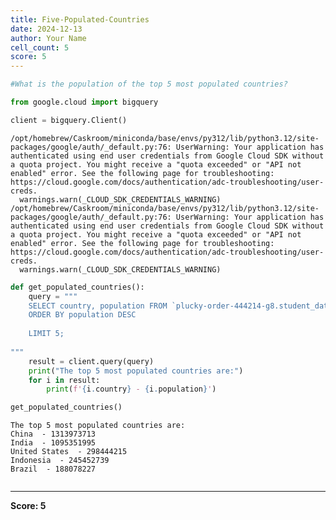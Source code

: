```yaml
---
title: Five-Populated-Countries
date: 2024-12-13
author: Your Name
cell_count: 5
score: 5
---
```


```python
#What is the population of the top 5 most populated countries?
```


```python
from google.cloud import bigquery
```


```python
client = bigquery.Client()
```

    /opt/homebrew/Caskroom/miniconda/base/envs/py312/lib/python3.12/site-packages/google/auth/_default.py:76: UserWarning: Your application has authenticated using end user credentials from Google Cloud SDK without a quota project. You might receive a "quota exceeded" or "API not enabled" error. See the following page for troubleshooting: https://cloud.google.com/docs/authentication/adc-troubleshooting/user-creds. 
      warnings.warn(_CLOUD_SDK_CREDENTIALS_WARNING)
    /opt/homebrew/Caskroom/miniconda/base/envs/py312/lib/python3.12/site-packages/google/auth/_default.py:76: UserWarning: Your application has authenticated using end user credentials from Google Cloud SDK without a quota project. You might receive a "quota exceeded" or "API not enabled" error. See the following page for troubleshooting: https://cloud.google.com/docs/authentication/adc-troubleshooting/user-creds. 
      warnings.warn(_CLOUD_SDK_CREDENTIALS_WARNING)



```python
def get_populated_countries():
    query = """
    SELECT country, population FROM `plucky-order-444214-g8.student_data.country_table`
    ORDER BY population DESC
    
    LIMIT 5;
    
"""
    result = client.query(query)
    print("The top 5 most populated countries are:")
    for i in result:
        print(f'{i.country} - {i.population}')

get_populated_countries()
```

    The top 5 most populated countries are:
    China  - 1313973713
    India  - 1095351995
    United States  - 298444215
    Indonesia  - 245452739
    Brazil  - 188078227



```python

```


---
**Score: 5**
